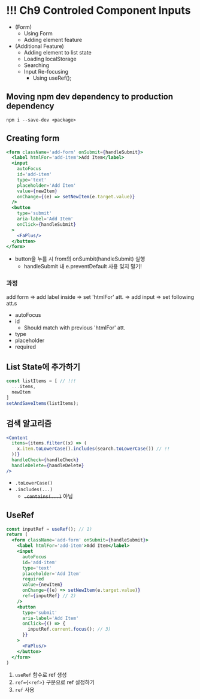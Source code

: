# !!! Ch9 Controled Component Inputs

- (Form)
  - Using Form
  - Adding element feature
- (Additional Feature)
  - Adding element to list state
  - Loading localStorage
  - Searching
  - Input Re-focusing
    - Using useRef();

## Moving npm dev dependency to production dependency

`npm i --save-dev <package>`

## Creating form

```jsx
<form className='add-form' onSubmit={handleSubmit}>
  <label htmlFor='add-item'>Add Item</label>
  <input
    autoFocus
    id='add-item'
    type='text'
    placeholder='Add Item'
    value={newItem}
    onChange={(e) => setNewItem(e.target.value)}
  />
  <button
    type='submit'
    aria-label='Add Item'
    onClick={handleSubmit}
  >
    <FaPlus/>
  </button>
</form>
```
- button을 누를 시 from의 onSumbit(handleSubmit) 실행
  - handleSubmit 내 e.preventDefault 사용 잊지 말기!

### 과정

add form => add label inside => set 'htmlFor' att. => add input => set following att.s

- autoFocus
- id
  - Should match with previous 'htmlFor' att.
- type
- placeholder
- required

## List State에 추가하기

```js
const listItems = [ // !!!
  ...items,
  newItem
]
setAndSaveItems(listItems);
```

## 검색 알고리즘

```jsx
<Content
  items={items.filter((x) => (
    x.item.toLowerCase().includes(search.toLowerCase()) // !!
  ))}
  handleCheck={handleCheck}
  handleDelete={handleDelete}
/>
```
- `.toLowerCase()`
- `.includes(...)`
  - ~~`.contains(...)`~~ 아님

## UseRef

```jsx
const inputRef = useRef(); // 1)
return (
  <form className='add-form' onSubmit={handleSubmit}>
    <label htmlFor='add-item'>Add Item</label>
    <input
      autoFocus
      id='add-item'
      type='text'
      placeholder='Add Item'
      required
      value={newItem}
      onChange={(e) => setNewItem(e.target.value)}
      ref={inputRef} // 2)
    />
    <button
      type='submit'
      aria-label='Add Item'
      onClick={() => {
        inputRef.current.focus(); // 3)
      }}
    >
      <FaPlus/>
    </button>
  </form>
)
```
1. `useRef` 함수로 ref 생성
2. `ref={<ref>}` 구문으로 ref 설정하기
3. `ref` 사용
